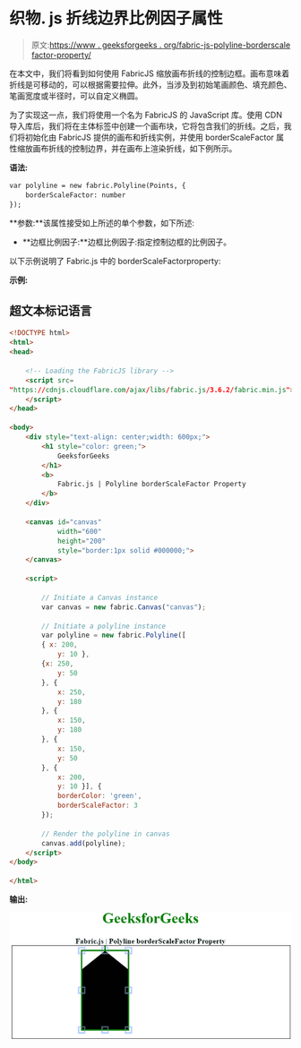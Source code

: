 # 织物. js 折线边界比例因子属性

> 原文:[https://www . geeksforgeeks . org/fabric-js-polyline-borderscale factor-property/](https://www.geeksforgeeks.org/fabric-js-polyline-borderscalefactor-property/)

在本文中，我们将看到如何使用 FabricJS 缩放画布折线的控制边框。画布意味着折线是可移动的，可以根据需要拉伸。此外，当涉及到初始笔画颜色、填充颜色、笔画宽度或半径时，可以自定义椭圆。

为了实现这一点，我们将使用一个名为 FabricJS 的 JavaScript 库。使用 CDN 导入库后，我们将在主体标签中创建一个画布块，它将包含我们的折线。之后，我们将初始化由 FabricJS 提供的画布和折线实例，并使用 borderScaleFactor 属性缩放画布折线的控制边界，并在画布上渲染折线，如下例所示。

**语法:**

```html
var polyline = new fabric.Polyline(Points, {  
    borderScaleFactor: number
});  
```

**参数:**该属性接受如上所述的单个参数，如下所述:

*   **边框比例因子:**边框比例因子:指定控制边框的比例因子。

以下示例说明了 Fabric.js 中的 borderScaleFactorproperty:

**示例:**

## 超文本标记语言

```html
<!DOCTYPE html> 
<html> 
<head> 

    <!-- Loading the FabricJS library -->
    <script src= 
"https://cdnjs.cloudflare.com/ajax/libs/fabric.js/3.6.2/fabric.min.js"> 
    </script> 
</head> 

<body> 
    <div style="text-align: center;width: 600px;"> 
        <h1 style="color: green;"> 
            GeeksforGeeks 
        </h1> 
        <b> 
            Fabric.js | Polyline borderScaleFactor Property 
        </b> 
    </div> 

    <canvas id="canvas"
            width="600"
            height="200"
            style="border:1px solid #000000;"> 
    </canvas> 

    <script> 

        // Initiate a Canvas instance 
        var canvas = new fabric.Canvas("canvas"); 

        // Initiate a polyline instance 
        var polyline = new fabric.Polyline([ 
        { x: 200, 
            y: 10 }, 
        {x: 250, 
            y: 50 
        }, { 
            x: 250, 
            y: 180 
        }, { 
            x: 150, 
            y: 180 
        }, { 
            x: 150, 
            y: 50 
        }, { 
            x: 200, 
            y: 10 }], { 
            borderColor: 'green',
            borderScaleFactor: 3 
        }); 

        // Render the polyline in canvas 
        canvas.add(polyline); 
    </script> 
</body> 

</html>
```

**输出:**

![](img/7c25ddaf45a7e923c2d949e4003f8ee4.png)